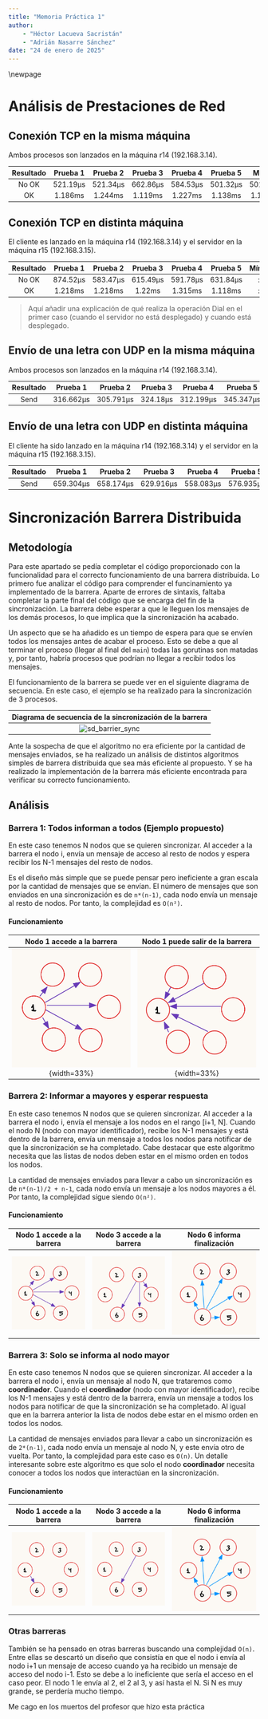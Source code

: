 ```yaml
---
title: "Memoria Práctica 1"
author:
    - "Héctor Lacueva Sacristán"
    - "Adrián Nasarre Sánchez"
date: "24 de enero de 2025"
---
```


\newpage

# Análisis de Prestaciones de Red

## Conexión TCP en la misma máquina

Ambos procesos son lanzados en la máquina r14 (192.168.3.14).

|Resultado|Prueba 1| Prueba 2 | Prueba 3 | Prueba 4 | Prueba 5 | Mínimo | Media | Máximo |
|:-:|:-:|:-:|:-:|:-:|:-:|:-:|:-:|:-:|
|No OK|521.19µs|521.34µs|662.86µs|584.53µs|501.32µs|501.32µs|558.24µs|662.86µs|
|OK|1.186ms|1.244ms|1.119ms|1.227ms|1.138ms|1.119ms|1.182ms|1.244ms|

## Conexión TCP en distinta máquina

El cliente es lanzado en la máquina r14 (192.168.3.14) y el servidor en la máquina r15 (192.168.3.15).

|Resultado|Prueba 1| Prueba 2 | Prueba 3 | Prueba 4 | Prueba 5 | Mínimo | Media | Máximo |
|:-:|:-:|:-:|:-:|:-:|:-:|:-:|:-:|:-:|
|No OK|874.52µs|583.47µs|615.49µs|591.78µs|631.84µs|:-:|:-:|:-:|
|OK|1.218ms|1.218ms|1.22ms|1.315ms|1.118ms|:-:|:-:|:-:|

> Aquí añadir una explicación de qué realiza la operación Dial en el primer caso (cuando el servidor no está desplegado) y cuando está desplegado.

## Envío de una letra con UDP en la misma máquina
Ambos procesos son lanzados en la máquina r14 (192.168.3.14).

|Resultado|Prueba 1| Prueba 2 | Prueba 3 | Prueba 4 | Prueba 5 | Mínimo | Media | Máximo |
|:-:|:-:|:-:|:-:|:-:|:-:|:-:|:-:|:-:|
|Send|316.662µs|305.791µs|324.18µs|312.199µs|345.347µs|:-:|:-:|:-:|

## Envío de una letra con UDP en distinta máquina
El cliente ha sido lanzado en la máquina r14 (192.168.3.14) y el servidor en la máquina r15 (192.168.3.15).

|Resultado|Prueba 1| Prueba 2 | Prueba 3 | Prueba 4 | Prueba 5 | Mínimo | Media | Máximo |
|:-:|:-:|:-:|:-:|:-:|:-:|:-:|:-:|:-:|
|Send|659.304µs|658.174µs|629.916µs|558.083µs|576.935µs|:-:|:-:|:-:|


# Sincronización Barrera Distribuida

## Metodología

Para este apartado se pedía completar el código proporcionado con la funcionalidad para el correcto funcionamiento de una barrera distribuida.
Lo primero fue analizar el código para comprender el funcinamiento ya implementado de la barrera.
Aparte de errores de sintaxis, faltaba completar la parte final del código que se encarga del fin de la sincronización.
La barrera debe esperar a que le lleguen los mensajes de los demás procesos, lo que implica que la sincronización ha acabado.

Un aspecto que se ha añadido es un tiempo de espera para que se envíen todos los mensajes antes de acabar el proceso.
Esto se debe a que al terminar el proceso (llegar al final del `main`) todas las gorutinas son matadas y,
 por tanto, habría procesos que podrían no llegar a recibir todos los mensajes.

El funcionamiento de la barrera se puede ver en el siguiente diagrama de secuencia.
En este caso, el ejemplo se ha realizado para la sincronización de 3 procesos.

| Diagrama de secuencia de la sincronización de la barrera |
|:-:|
| ![sd_barrier_sync](./resources/sd_barrier_sync)|

Ante la sospecha de que el algoritmo no era eficiente por la cantidad de mensajes enviados, 
se ha realizado un análisis de distintos algoritmos simples de barrera distribuida que sea más eficiente al propuesto.
Y se ha realizado la implementación de la barrera más eficiente encontrada para verificar su correcto funcionamiento.

## Análisis

### Barrera 1: Todos informan a todos (Ejemplo propuesto)

En este caso tenemos N nodos que se quieren sincronizar.
Al acceder a la barrera el nodo i, envía un mensaje de acceso al resto de nodos y espera recibir los N-1 mensajes del resto de nodos.

Es el diseño más simple que se puede pensar pero ineficiente a gran escala por la cantidad de mensajes que se envían.
El número de mensajes que son enviados en una sincronización es de `n*(n-1)`, cada nodo envía un mensaje al resto de nodos.
Por tanto, la complejidad es `O(n²)`.

#### Funcionamiento

| Nodo 1 accede a la barrera | Nodo 1 puede salir de la barrera |
|:-:|:-:|
| ![Nodo 1 accede a la barrera](./resources/barrera1_acceso.png){width=33%} | ![Nodo 1 puede salir de la barrera](./resources/barrera1_salida.png){width=33%} |

### Barrera 2: Informar a mayores y esperar respuesta

En este caso tenemos N nodos que se quieren sincronizar.
Al acceder a la barrera el nodo i, envía el mensaje a los nodos en el rango [i+1, N].
Cuando el nodo N (nodo con mayor identificador), recibe los N-1 mensajes y está dentro de la barrera, envía un mensaje a todos los nodos para notificar de que la sincronización se ha completado.
Cabe destacar que este algoritmo necesita que las listas de nodos deben estar en el mismo orden en todos los nodos.

La cantidad de mensajes enviados para llevar a cabo un sincronización es de `n*(n-1)/2 + n-1`, cada nodo envía un mensaje a los nodos mayores a él.
Por tanto, la complejidad sigue siendo `O(n²)`.

#### Funcionamiento

|Nodo 1 accede a la barrera|Nodo 3 accede a la barrera|Nodo 6 informa finalización|
|:-:|:-:|:-:|
|![Accede 1](./resources/barrera2_acceso1.png)|![Accede 3](./resources/barrera2_acceso3.png)| ![Sync finalizada](./resources/barrera2_3_SincFinalizada.png)|

### Barrera 3: Solo se informa al nodo mayor

En este caso tenemos N nodos que se quieren sincronizar.
Al acceder a la barrera el nodo i, envía un mensaje al nodo N, que trataremos como **coordinador**.
Cuando el **coordinador** (nodo con mayor identificador), recibe los N-1 mensajes y está dentro de la barrera, envía un mensaje a todos los nodos para notificar de que la sincronización se ha completado.
Al igual que en la barrera anterior la lista de nodos debe estar en el mismo orden en todos los nodos.

La cantidad de mensajes enviados para llevar a cabo un sincronización es de `2*(n-1)`, cada nodo envía un mensaje al nodo N, y este envía otro de vuelta.
Por tanto, la complejidad para este caso es `O(n)`.
Un detalle interesante sobre este algoritmo es que solo el nodo **coordinador** necesita conocer a todos los nodos que interactúan en la sincronización.

#### Funcionamiento

|Nodo 1 accede a la barrera|Nodo 3 accede a la barrera|Nodo 6 informa finalización|
|:-:|:-:|:-:|
|![Accede 1](./resources/barrera3_acceso1.png)|![Accede 3](./resources/barrera3_acceso3.png)| ![Sync finalizada](./resources/barrera2_3_SincFinalizada.png)|

### Otras barreras

También se ha pensado en otras barreras buscando una complejidad `O(n)`.
Entre ellas se descartó un diseño que consistía en que el nodo i envía al nodo i+1 un mensaje de acceso cuando ya ha recibido un mensaje de acceso del nodo i-1.
Esto se debe a lo ineficiente que sería el acceso en el caso peor. El nodo 1 le envía al 2, el 2 al 3, y así hasta el N. Si N es muy grande, se perdería mucho tiempo.


Me cago en los muertos del profesor que hizo esta práctica

